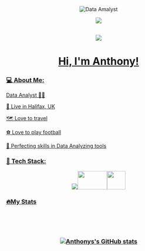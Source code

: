 <div id="header" align="center">
  
<img src="https://i.giphy.com/media/v1.Y2lkPTc5MGI3NjExbjZnMnhxOHRvaG5xZmVxMXI0ZXo4bTRkcXRmMzIwdXF0MjU4ejkxdCZlcD12MV9pbnRlcm5hbF9naWZfYnlfaWQmY3Q9Zw/dF3MnooYFjEcmpKf0I/giphy.gif" alt="Data Amalyst">

<a href="linkedin.com/in/anthony-ugochukwu/"><img src="https://img.shields.io/badge/LinkedIn-blue?logo=linkedin&logoColor=white&style=for-the-badge">

<br>
<img src="https://komarev.com/ghpvc/?username=Mistur-Jay&style=flat-square)">

<h1>Hi, I'm Anthony!</h1>
</div>

### 💻 About Me:
Data Analyst 👨‍💻

<p>🏡 Live in Halifax, UK</p>
<p>🗺️ Love to travel</p>
<p>⚽ Love to play football</p>
<p>🌱 Perfecting skills in Data Analyzing tools</p>

### 🧰 Tech Stack:

<div align="center">
  <img src="https://skillicons.dev/icons?i=mysql,py,postgres,vscode"><img src="https://1000logos.net/wp-content/uploads/2022/08/Microsoft-Power-BI-Logo-1536x864.png" width="80" height="50"><img src="https://cdn-1.webcatalog.io/catalog/google-data-studio/google-data-studio-icon-filled-256.webp?v=1714774537256" width="50" height="50">
</div>

</div>
<h3> 🔥My Stats
<div align="center">
<img height=200 align="center"
  
![Anthonys's GitHub stats](https://github-readme-stats.vercel.app/api?username=Mistur-jay&show_icons=true)
</div>





